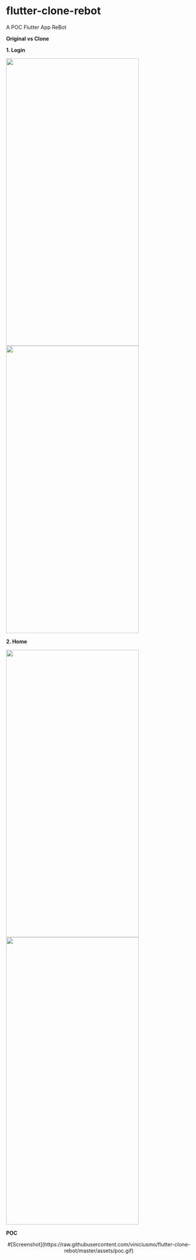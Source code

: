 # flutter-clone-rebot
A POC Flutter App ReBot

**Original vs Clone**

 **1. Login**
 
<p>
<img src="https://raw.githubusercontent.com/viniciusmo/flutter-clone-rebot/master/assets/original_login.png" width="360" height="780">
<img src="https://raw.githubusercontent.com/viniciusmo/flutter-clone-rebot/master/assets/clone_login.png" width="360" height="780">
</p>

 **2. Home**
 <p>
<img src="https://raw.githubusercontent.com/viniciusmo/flutter-clone-rebot/master/assets/original_home.png" width="360" height="780">
<img src="https://raw.githubusercontent.com/viniciusmo/flutter-clone-rebot/master/assets/clone_home.png" width="360" height="780">
</p>

**POC**

 <p align="center">
 #[Screenshot](https://raw.githubusercontent.com/viniciusmo/flutter-clone-rebot/master/assets/poc.gif)

</p>
